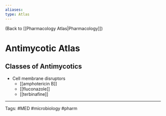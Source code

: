 ```yaml
---
aliases: 
type: Atlas
---
```


(Back to [[Pharmacology Atlas|Pharmacology]])

# Antimycotic Atlas

## Classes of Antimycotics
- Cell membrane disruptors
	- [[amphotericin B]]
	- [[fluconazole]]
	- [[terbinafine]]

---
Tags: #MED #microbiology #pharm 